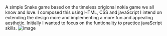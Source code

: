 A simple Snake game based on the timeless origional nokia game we all know and love.
I composed this using HTML, CSS and javaScript
I intend on extending the design more and implementing a more fun and appealing aesthetic. 
Initially I wanted to focus on the funtionality to practice javaScript skills.
![image](https://github.com/mlync87/snake-game/assets/112760708/40fbaee6-188f-4174-9b6d-e37f302d3ea6)
